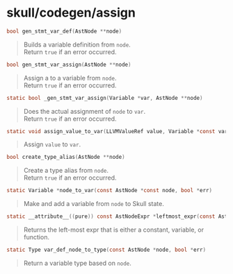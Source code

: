 # skull/codegen/assign

```c
bool gen_stmt_var_def(AstNode **node)
```

> Builds a variable definition from `node`.
> \
> Return `true` if an error occurred.

```c
bool gen_stmt_var_assign(AstNode **node)
```

> Assign a to a variable from `node`.
> \
> Return `true` if an error occurred.

```c
static bool _gen_stmt_var_assign(Variable *var, AstNode **node)
```

> Does the actual assignment of `node` to `var`.
> \
> Return `true` if an error occurred.

```c
static void assign_value_to_var(LLVMValueRef value, Variable *const var)
```

> Assign `value` to `var`.

```c
bool create_type_alias(AstNode **node)
```

> Create a type alias from `node`.
> \
> Return `true` if an error occurred.

```c
static Variable *node_to_var(const AstNode *const node, bool *err)
```

> Make and add a variable from `node` to Skull state.

```c
static __attribute__((pure)) const AstNodeExpr *leftmost_expr(const AstNodeExpr *expr)
```

> Returns the left-most expr that is either a constant, variable, or function.

```c
static Type var_def_node_to_type(const AstNode *node, bool *err)
```

> Return a variable type based on `node`.

